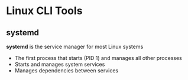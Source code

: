 # Linux CLI Tools

## systemd

**systemd** is the service manager for most Linux systems
- The first process that starts (PID 1) and manages all other processes
- Starts and manages system services
- Manages dependencies between services